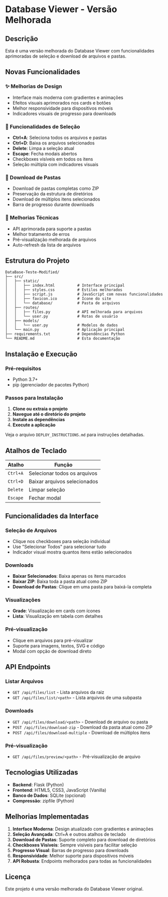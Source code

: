 # Database Viewer - Versão Melhorada

## Descrição

Esta é uma versão melhorada do Database Viewer com funcionalidades aprimoradas de seleção e download de arquivos e pastas.

## Novas Funcionalidades

### ✨ Melhorias de Design
- Interface mais moderna com gradientes e animações
- Efeitos visuais aprimorados nos cards e botões
- Melhor responsividade para dispositivos móveis
- Indicadores visuais de progresso para downloads

### 🎯 Funcionalidades de Seleção
- **Ctrl+A**: Seleciona todos os arquivos e pastas
- **Ctrl+D**: Baixa os arquivos selecionados
- **Delete**: Limpa a seleção atual
- **Escape**: Fecha modais abertos
- Checkboxes visíveis em todos os itens
- Seleção múltipla com indicadores visuais

### 📁 Download de Pastas
- Download de pastas completas como ZIP
- Preservação da estrutura de diretórios
- Download de múltiplos itens selecionados
- Barra de progresso durante downloads

### 🔧 Melhorias Técnicas
- API aprimorada para suporte a pastas
- Melhor tratamento de erros
- Pré-visualização melhorada de arquivos
- Auto-refresh da lista de arquivos

## Estrutura do Projeto

```
DataBase-Teste-Modified/
├── src/
│   ├── static/
│   │   ├── index.html          # Interface principal
│   │   ├── styles.css          # Estilos melhorados
│   │   ├── script.js           # JavaScript com novas funcionalidades
│   │   ├── favicon.ico         # Ícone do site
│   │   └── database/           # Pasta de arquivos
│   ├── routes/
│   │   ├── files.py            # API melhorada para arquivos
│   │   └── user.py             # Rotas de usuário
│   ├── models/
│   │   └── user.py             # Modelos de dados
│   └── main.py                 # Aplicação principal
├── requirements.txt            # Dependências Python
└── README.md                   # Esta documentação
```

## Instalação e Execução

### Pré-requisitos
- Python 3.7+
- pip (gerenciador de pacotes Python)

### Passos para Instalação

1. **Clone ou extraia o projeto**
2. **Navegue até o diretório do projeto**
3. **Instale as dependências**
4. **Execute a aplicação**

Veja o arquivo `DEPLOY_INSTRUCTIONS.md` para instruções detalhadas.

## Atalhos de Teclado

| Atalho | Função |
|--------|--------|
| `Ctrl+A` | Selecionar todos os arquivos |
| `Ctrl+D` | Baixar arquivos selecionados |
| `Delete` | Limpar seleção |
| `Escape` | Fechar modal |

## Funcionalidades da Interface

### Seleção de Arquivos
- Clique nos checkboxes para seleção individual
- Use "Selecionar Todos" para selecionar tudo
- Indicador visual mostra quantos itens estão selecionados

### Downloads
- **Baixar Selecionados**: Baixa apenas os itens marcados
- **Baixar ZIP**: Baixa toda a pasta atual como ZIP
- **Download de Pastas**: Clique em uma pasta para baixá-la completa

### Visualizações
- **Grade**: Visualização em cards com ícones
- **Lista**: Visualização em tabela com detalhes

### Pré-visualização
- Clique em arquivos para pré-visualizar
- Suporte para imagens, textos, SVG e código
- Modal com opção de download direto

## API Endpoints

### Listar Arquivos
- `GET /api/files/list` - Lista arquivos da raiz
- `GET /api/files/list/<path>` - Lista arquivos de uma subpasta

### Downloads
- `GET /api/files/download/<path>` - Download de arquivo ou pasta
- `POST /api/files/download-zip` - Download da pasta atual como ZIP
- `POST /api/files/download-multiple` - Download de múltiplos itens

### Pré-visualização
- `GET /api/files/preview/<path>` - Pré-visualização de arquivo

## Tecnologias Utilizadas

- **Backend**: Flask (Python)
- **Frontend**: HTML5, CSS3, JavaScript (Vanilla)
- **Banco de Dados**: SQLite (opcional)
- **Compressão**: zipfile (Python)

## Melhorias Implementadas

1. **Interface Moderna**: Design atualizado com gradientes e animações
2. **Seleção Avançada**: Ctrl+A e outros atalhos de teclado
3. **Download de Pastas**: Suporte completo para download de diretórios
4. **Checkboxes Visíveis**: Sempre visíveis para facilitar seleção
5. **Progresso Visual**: Barras de progresso para downloads
6. **Responsividade**: Melhor suporte para dispositivos móveis
7. **API Robusta**: Endpoints melhorados para todas as funcionalidades

## Licença

Este projeto é uma versão melhorada do Database Viewer original.

